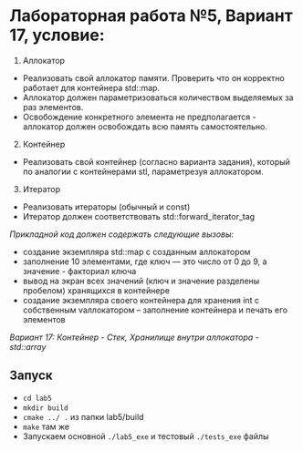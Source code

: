 # Лабораторная работа №5, Вариант 17, условие:

1. Аллокатор
- Реализовать свой аллокатор памяти. Проверить что он корректно работает для
контейнера std::map.
- Аллокатор должен параметризоваться количеством выделяемых за раз элементов.
- Освобождение конкретного элемента не предполагается - аллокатор должен
освобождать всю память самостоятельно.
2. Контейнер
- Реализовать свой контейнер (согласно варианта задания), который по аналогии с
контейнерами stl, параметрезуя аллокатором.
3. Итератор
- Реализовать итераторы (обычный и const)
- Итератор должен соответствовать std::forward_iterator_tag

*Прикладной код должен содержать следующие вызовы:*
- создание экземпляра std::map с созданным аллокатором
- заполнение 10 элементами, где ключ — это число от 0 до 9, а значение - факториал ключа
- вывод на экран всех значений (ключ и значение разделены пробелом) хранящихся в
контейнере
- создание экземпляра своего контейнера для хранения int с собственным vаллокатором –
заполнение контейнера и печать его элементов

*Вариант 17: Контейнер - Стек, Хранилище внутри аллокатора - std::array*

## Запуск
- `cd lab5`
- `mkdir build`
- `cmake ../ .` из папки lab5/build
- `make` там же
- Запускаем основной `./lab5_exe` и тестовый `./tests_exe` файлы
